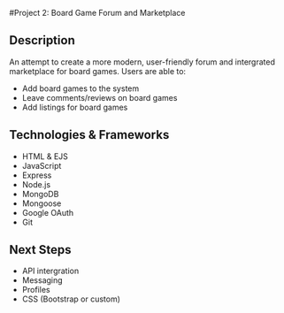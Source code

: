 #Project 2: Board Game Forum and Marketplace

## Description

An attempt to create a more modern, user-friendly forum and intergrated marketplace for board games. 
Users are able to: 
- Add board games to the system
- Leave comments/reviews on board games
- Add listings for board games

## Technologies & Frameworks
- HTML & EJS
- JavaScript
- Express
- Node.js
- MongoDB
- Mongoose
- Google OAuth
- Git

## Next Steps
- API intergration 
- Messaging 
- Profiles
- CSS (Bootstrap or custom)